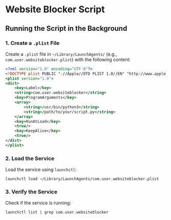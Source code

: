 # Website Blocker Script

## Running the Script in the Background

### 1. Create a `.plist` File

Create a `.plist` file in `~/Library/LaunchAgents/` (e.g., `com.user.websiteblocker.plist`) with the following content:

```xml
<?xml version="1.0" encoding="UTF-8"?>
<!DOCTYPE plist PUBLIC "-//Apple//DTD PLIST 1.0//EN" "http://www.apple.com/DTDs/PropertyList-1.0.dtd">
<plist version="1.0">
<dict>
    <key>Label</key>
    <string>com.user.websiteblocker</string>
    <key>ProgramArguments</key>
    <array>
        <string>/usr/bin/python3</string>
        <string>/path/to/your/script.py</string>
    </array>
    <key>RunAtLoad</key>
    <true/>
    <key>KeepAlive</key>
    <true/>
</dict>
</plist>

```

### 2. Load the Service

Load the service using `launchctl`:

`launchctl load ~/Library/LaunchAgents/com.user.websiteblocker.plist`

### 3. Verify the Service

Check if the service is running:

`launchctl list | grep com.user.websiteblocker`
